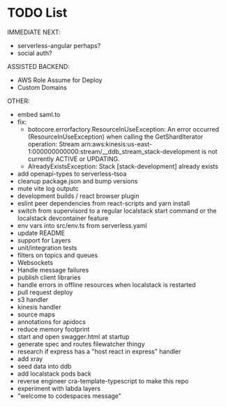 # TODO List

IMMEDIATE NEXT:

- serverless-angular perhaps?
- social auth?

ASSISTED BACKEND:

- AWS Role Assume for Deploy
- Custom Domains

OTHER:

- embed saml.to
- fix:
   - botocore.errorfactory.ResourceInUseException: An error occurred (ResourceInUseException) when calling the GetShardIterator 
     operation: Stream arn:aws:kinesis:us-east-1:000000000000:stream/\_\_ddb_stream_stack-development is not currently ACTIVE or 
     UPDATING.
   - AlreadyExistsException: Stack [stack-development] already exists
- add openapi-types to serverless-tsoa
- cleanup package.json and bump versions
- mute vite log outputc
- development builds / react browser plugin
- eslint peer dependencies from react-scripts and yarn install
- switch from supervisord to a regular localstack start command or the localstack devcontainer feature
- env vars into src/env.ts from serverless.yaml
- update README
- support for Layers
- unit/integration tests
- filters on topics and queues
- Websockets
- Handle message failures
- publish client libraries
- handle errors in offline resources when localstack is restarted
- pull request deploy
- s3 handler
- kinesis handler
- source maps
- annotations for apidocs
- reduce memory footprint
- start and open swagger.html at startup
- generate spec and routes filewatcher thingy
- research if express has a "host react in express" handler
- add xray
- seed data into ddb
- add localstack pods back
- reverse engineer cra-template-typescript to make this repo
- experiment with labda layers
- "welcome to codespaces message"
